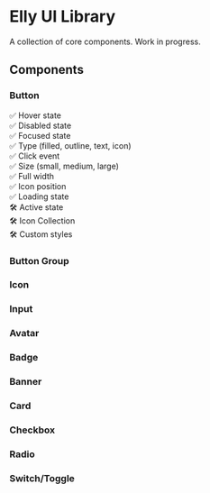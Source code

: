 # Elly UI Library

A collection of core components. Work in progress.

## Components

### Button

✅ Hover state  
✅ Disabled state  
✅ Focused state  
✅ Type (filled, outline, text, icon)  
✅ Click event  
✅ Size (small, medium, large)  
✅ Full width  
✅ Icon position  
✅ Loading state  
🛠 Active state  
🛠 Icon Collection  
🛠 Custom styles

### Button Group

### Icon

### Input

### Avatar

### Badge

### Banner

### Card

### Checkbox

### Radio

### Switch/Toggle
